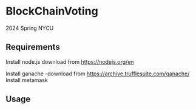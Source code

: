 # BlockChainVoting
2024 Spring NYCU

## Requirements
Install node.js
download from https://nodejs.org/en

Install ganache
-download from https://archive.trufflesuite.com/ganache/
Install metamask


## Usage


